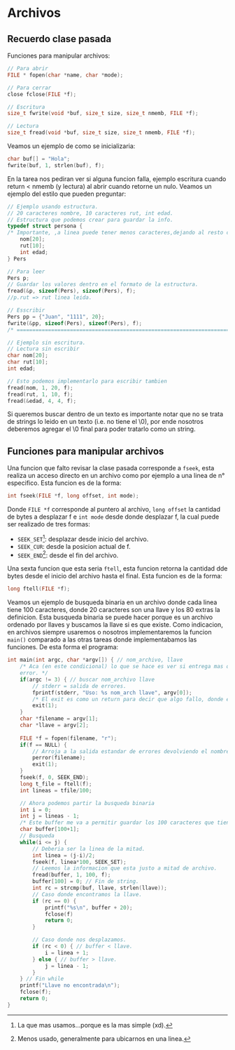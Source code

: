 # Archivos

## Recuerdo clase pasada
Funciones para manipular archivos:
``` c
// Para abrir
FILE * fopen(char *name, char *mode);

// Para cerrar
close fclose(FILE *f);

// Escritura
size_t fwrite(void *buf, size_t size, size_t nmemb, FILE *f);

// Lectura
size_t fread(void *buf, size_t size, size_t nmemb, FILE *f);
```
Veamos un ejemplo de como se inicializaria:
``` c 
char buf[] = "Hola";
fwrite(buf, 1, strlen(buf), f);
```
En la tarea nos pediran ver si alguna funcion falla, ejemplo escritura cuando return < nmemb (y lectura) al abrir cuando retorne un nulo.
Veamos un ejemplo del estilo que pueden preguntar:
``` c
// Ejemplo usando estructura.
// 20 caracteres nombre, 10 caracteres rut, int edad.
// Estructura que podemos crear para guardar la info.
typedef struct persona {
/* Importante, ,a linea puede tener menos caracteres,dejando al resto como espacos en blanco, ademas de que no es un string i.e. no termian con \0*/
	nom[20];
	rut[10];
	int edad;
} Pers

// Para leer
Pers p;
// Guardar los valores dentro en el formato de la estructura.
fread(&p, sizeof(Pers), sizeof(Pers), f);
//p.rut => rut linea leida.

// Esscribir
Pers pp = {"Juan", "1111", 20};
fwrite(&pp, sizeof(Pers), sizeof(Pers), f);
/* ======================================================================== */

// Ejemplo sin escritura.
// Lectura sin escribir
char nom[20];
char rut[10];
int edad;

// Esto podemos implementarlo para escribir tambien
fread(nom, 1, 20, f);
fread(rut, 1, 10, f);
fread(&edad, 4, 4, f);

```
Si queremos buscar dentro de un texto es importante notar que no se trata de strings lo leido en un texto (i.e. no tiene el \0), por ende nosotros deberemos agregar el \0 final para poder tratarlo como un string.

## Funciones para manipular archivos
Una funcion que falto revisar la clase pasada corresponde a `fseek`, esta realiza un acceso directo en un archivo como por ejemplo a una linea de n° especifico. Esta funcion es de la forma:
``` c 
int fseek(FILE *f, long offset, int mode);
```
Donde `FILE *f` corresponde al puntero al archivo, `long offset` la cantidad de bytes a desplazar f e `int mode` desde donde desplazar f, la cual puede ser realizado de tres formas:
- `SEEK_SET`[^1]: desplazar desde inicio del archivo.
- `SEEK_CUR`: desde la posicion actual de f.
- `SEEK_END`[^2]: desde el fin del archivo.

Una sexta funcion que esta seria `ftell`, esta funcion retorna la cantidad dde bytes desde el inicio del archivo hasta el final. Esta funcion es de la forma:
``` c
long ftell(FILE *f);
```

Veamos un ejemplo de busqueda binaria en un archivo donde cada linea tiene 100 caracteres, donde 20 caracteres son una llave y los 80 extras la definicion. Esta busqueda binaria se puede hacer porque es un archivo ordenado por llaves y buscamos la llave si es que existe. Como indicacion, en archivos siempre usaremos o nosotros implementaremos la funcion `main()` comparado a las otras tareas donde implementabamos las funciones. De esta forma el programa:
``` c
int main(int argc, char *argv[]) { // nom_archivo, llave
	/* Aca (en este condicional) lo que se hace es ver si entrega mas o menos parametros para tirar
	error. */
	if(argc != 3) { // buscar nom_archivo llave
		// stderr = salida de errores.
		fprintf(stderr, "Uso: %s nom_arch llave", argv[0]);
		/* El exit es como un return para decir que algo fallo, donde el numero del recibido es distinto de 0, pues 0 = exito, != 0 = fracaso. */
		exit(1);	
	}
	char *filename = argv[1];
	char *llave = argv[2];
	
	FILE *f = fopen(filename, "r");
	if(f == NULL) {
		// Arroja a la salida estandar de errores devolviendo el nombre del arch.
		perror(filename);
		exit(1);
	}
	fseek(f, 0, SEEK_END);
	long t_file = ftell(f);
	int lineas = tfile/100;

	// Ahora podemos partir la busqueda binaria
	int i = 0;
	int j = lineas - 1;
	/* Este buffer me va a permitir guardar los 100 caracteres que tiene la linea + 1 necesitar 0 fin de string. */
	char buffer[100+1];
	// Busqueda
	while(i <= j) {
		// Deberia ser la linea de la mitad.
		int linea = (j-i)/2;  
		fseek(f, linea*100, SEEK_SET);
		// Leemos la informacion que esta justo a mitad de archivo.
		fread(buffer, 1, 100, f);
		buffer[100] = 0; // Fin de string.
		int rc = strcmp(buf, llave, strlen(llave));
		// Caso donde encontramos la llave.
		if (rc == 0) {
			printf("%s\n", buffer + 20);
			fclose(f)
			return 0;
		}

		// Caso donde nos desplazamos.
		if (rc < 0) { // buffer < llave.
			i = linea + 1;
		} else { // buffer > llave.
			j = linea - 1;	
		}
	} // Fin while	
	printf("Llave no encontrada\n");
	fclose(f);
	return 0;
}


```



[^1]: La que mas usamos...porque es la mas simple (xd).
[^2]: Menos usado, generalmente para ubicarnos en una linea.
